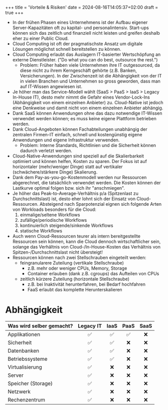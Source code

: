 +++
title = 'Vorteile & Risiken'
date = 2024-08-16T14:05:37+02:00
draft = true
+++

- In der frühen Phasen eines Unternehmens ist der Aufbau eigener
  Server-Kapazitäten oft zu kapital- und personalintensiv. Start-ups können
  sich das zeitlich und finanziell nicht leisten und greifen deshalb eher zu
  einer Public Cloud.
- Cloud Computing ist oft der pragmatischste Ansatz um digitale Lösungen
  möglichst schnell bereitstellen zu können. 
- Cloud Computing erlaubt das Auslagern IT-basierter Wertschöpfung an externe
  Dienstleister. ("Do what you can do best, outsource the rest.")
    - Problem: Früher haben viele Unternehmen ihre IT outgesourced, da diese
      nicht zu ihrem Kerngeschäft gehörte (z.B. Banken, Versicherungen). In der
      Zwischenzeit ist die Abhängigkeit von der IT in vielen Branchen und
      Unternehmen so gross geworden, dass man auf IT-Wissen angewiesen ist.
- Je höher man das Service-Modell wählt (SaaS > PaaS > IaaS > Legacy In-House
  IT), desto mehr nimmt die Gefahr eines Vendor-Lock-Ins (Abhängigkeit von
  einem einzelnen Anbieter) zu. Cloud-Native ist jedoch eine Denkweise und
  damit nicht von einem einzelnen Anbieter abhängig.
- Dank SaaS können Anwendungen ohne das dazu notwendige IT-Wissen verwendet
  werden können; es muss keine eigene Plattform betrieben werden.
- Dank Cloud-Angeboten können Fachabteilungen unabhängig der zentralen
  Firmen-IT einfach, schnell und kostengünstig eigene Anwendungen und eigene
  Infrastruktur verwenden.
    - Problem: Interne Standards, Richtlinien und die Sicherheit können dadurch
      verletzt werden.
- Cloud-Native-Anwendungen sind speziell auf die Skalierbarkeit optimiert und
  können helfen, Kosten zu sparen. Der Fokus ist auf horizontaler (mehr/weniger
  Dinge) statt auf vertikaler (schwächere/stärkere Dinge) Skalierung.
- Dank dem Pay-as-you-go-Kostenmodell werden nur Ressourcen abgerechnet, die
  tatsächlich verwendet werden. Die Kosten können der Lastkurve optimal folgen
  bzw. sich ihr "anschmiegen".
- Je höher das Peak-to-Average-Verhältnis p/a (Spitzenlast zu
  Durchschnittslast) ist, desto eher lohnt sich der Einsatz von
  Cloud-Ressourcen. Absteigend nach Sparpotenzial eignen sich folgende Arten
  von Workloads besonders für die Cloud:
    1. einmalige/seltene Workflows
    2. zufällige/periodische Workflows
    3. kontinuierlich steigende/sinkende Workflows
    4. statische Workflows
- Auch wenn Cloud-Ressourcen teurer als intern bereitgestellte Ressourcen sein
  können, kann die Cloud dennoch wirtschaftlicher sein, solange das Verhältnis
  von Cloud-/In-House-Kosten das Verhältnis von Spitzen-/Durchschnittslast
  nicht übersteigt!
- Ressourcen können nach zwei Stellschrauben eingeteilt werden:
    - feingranularere Zuteilung (vertikale Stellschraube)
        - z.B. mehr oder weniger CPUs, Memory, Storage
        - Container erlauben (dank z.B. cgroups) das Aufteilen von CPUs
    - zeitlich kürzere Zuteilung (horizontale Stellschraube)
        - z.B. bei Inaktivität herunterfahren, bei Bedarf hochfahren
        - FaaS erlaubt das komplette Herunterskalieren

# Abhängigkeit

| Was wird selber gemacht? |      Legacy IT     |        IaaS        |        PaaS        | SaaS |
|--------------------------|:------------------:|:------------------:|:------------------:|:----:|
| Applikationen            | :white_check_mark: | :white_check_mark: | :white_check_mark: |  :x: |
| Sicherheit               | :white_check_mark: | :white_check_mark: |         :x:        |  :x: |
| Datenbanken              | :white_check_mark: | :white_check_mark: |         :x:        |  :x: |
| Betriebssysteme          | :white_check_mark: | :white_check_mark: |         :x:        |  :x: |
| Virtualisierung          | :white_check_mark: |         :x:        |         :x:        |  :x: |
| Server                   | :white_check_mark: |         :x:        |         :x:        |  :x: |
| Speicher (Storage)       | :white_check_mark: |         :x:        |         :x:        |  :x: |
| Netzwerk                 | :white_check_mark: |         :x:        |         :x:        |  :x: |
| Rechenzentrum            | :white_check_mark: |         :x:        |         :x:        |  :x: |
